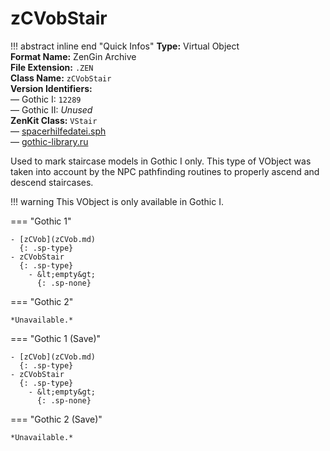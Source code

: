 # zCVobStair

!!! abstract inline end "Quick Infos"
    **Type:** Virtual Object<br/>
    **Format Name:** ZenGin Archive<br/>
    **File Extension:** `.ZEN`<br/>
    **Class Name:** `zCVobStair`<br/>
    **Version Identifiers:**<br />
    — Gothic I: `12289`<br/>
    — Gothic II: *Unused*<br/>
    **ZenKit Class:** `VStair`<br/>
    — [spacerhilfedatei.sph](https://wiki.worldofgothic.de/doku.php?id=spacer:hilfedatei)<br/>
    — [gothic-library.ru](http://www.gothic-library.ru/publ/class_zcvobstair/1-1-0-499)


Used to mark staircase models in Gothic I only. This type of VObject was taken into account by the NPC pathfinding
routines to properly ascend and descend staircases.

!!! warning
    This VObject is only available in Gothic I.

=== "Gothic 1"

    - [zCVob](zCVob.md)
      {: .sp-type}
    - zCVobStair
      {: .sp-type}
        - &lt;empty&gt;
          {: .sp-none}

=== "Gothic 2"

    *Unavailable.*

=== "Gothic 1 (Save)"

    - [zCVob](zCVob.md)
      {: .sp-type}
    - zCVobStair
      {: .sp-type}
        - &lt;empty&gt;
          {: .sp-none}

=== "Gothic 2 (Save)"

    *Unavailable.*
